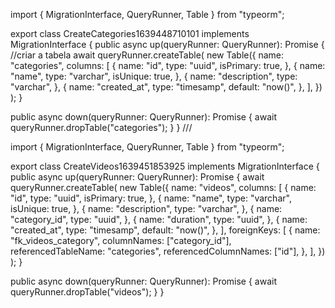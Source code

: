 import { MigrationInterface, QueryRunner, Table } from "typeorm";

export class CreateCategories1639448710101 implements MigrationInterface {
  public async up(queryRunner: QueryRunner): Promise<void> {
    //criar a tabela
    await queryRunner.createTable(
      new Table({
        name: "categories",
        columns: [
          {
            name: "id",
            type: "uuid",
            isPrimary: true,
          },
          {
            name: "name",
            type: "varchar",
            isUnique: true,
          },
          {
            name: "description",
            type: "varchar",
          },
          {
            name: "created_at",
            type: "timesamp",
            default: "now()",
          },
        ],
      })
    );
  }

  public async down(queryRunner: QueryRunner): Promise<void> {
    await queryRunner.dropTable("categories");
  }
}
/// 


import { MigrationInterface, QueryRunner, Table } from "typeorm";

export class CreateVideos1639451853925 implements MigrationInterface {
  public async up(queryRunner: QueryRunner): Promise<void> {
    await queryRunner.createTable(
      new Table({
        name: "videos",
        columns: [
          {
            name: "id",
            type: "uuid",
            isPrimary: true,
          },
          {
            name: "name",
            type: "varchar",
            isUnique: true,
          },
          {
            name: "description",
            type: "varchar",
          },
          {
            name: "category_id",
            type: "uuid",
          },
          {
            name: "duration",
            type: "uuid",
          },
          {
            name: "created_at",
            type: "timesamp",
            default: "now()",
          },
        ],
        foreignKeys: [
          {
            name: "fk_videos_category",
            columnNames: ["category_id"],
            referencedTableName: "categories",
            referencedColumnNames: ["id"],
          },
        ],
      })
    );
  }

  public async down(queryRunner: QueryRunner): Promise<void> {
    await queryRunner.dropTable("videos");
  }
}




